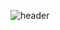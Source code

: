 ![header](https://capsule-render.vercel.app/api?type=waving&color=gradient&customColorList=10&height=230&section=header&text=Minion's%20Github&fontSize=50&animation=twinkling&fontAlign=68fontAlign-Y=36)

<!--
**minion-K/minion-K** is a ✨ _special_ ✨ repository because its `README.md` (this file) appears on your GitHub profile.

Here are some ideas to get you started:

- 🔭 I’m currently working on ...
- 🌱 I’m currently learning ...
- 👯 I’m looking to collaborate on ...
- 🤔 I’m looking for help with ...
- 💬 Ask me about ...
- 📫 How to reach me: ...
- 😄 Pronouns: ...
- ⚡ Fun fact: ...
-->
